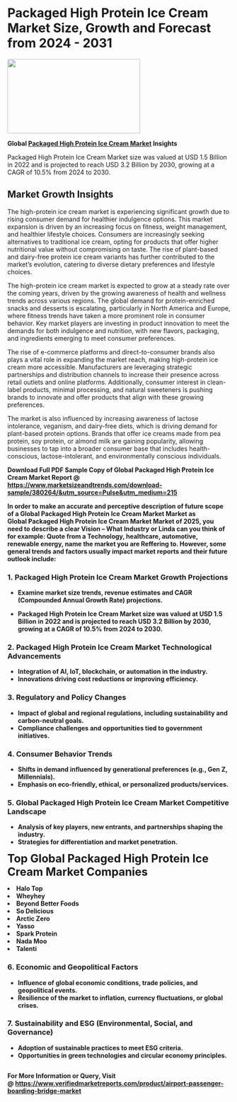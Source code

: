 <H1>Packaged High Protein Ice Cream Market Size, Growth and Forecast from 2024 - 2031</H1><img class="aligncenter size-medium wp-image-584254" src="https://thirdeyenews.in/wp-content/uploads/2024/09/Global-Market-Research-300x168.jpeg" alt="" width="300" height="168" /><p><strong>Global&nbsp;<a href="https://www.marketsizeandtrends.com/download-sample/380264/&amp;utm_source=Pulse&amp;utm_medium=215">Packaged High Protein Ice Cream Market</a> Insights</strong></p><p>Packaged High Protein Ice Cream Market size was valued at USD 1.5 Billion in 2022 and is projected to reach USD 3.2 Billion by 2030, growing at a CAGR of 10.5% from 2024 to 2030.</p><p><h2>Market Growth Insights</h2> <p>The high-protein ice cream market is experiencing significant growth due to rising consumer demand for healthier indulgence options. This market expansion is driven by an increasing focus on fitness, weight management, and healthier lifestyle choices. Consumers are increasingly seeking alternatives to traditional ice cream, opting for products that offer higher nutritional value without compromising on taste. The rise of plant-based and dairy-free protein ice cream variants has further contributed to the market’s evolution, catering to diverse dietary preferences and lifestyle choices.</p> <p><strong></strong></p> <p>The high-protein ice cream market is expected to grow at a steady rate over the coming years, driven by the growing awareness of health and wellness trends across various regions. The global demand for protein-enriched snacks and desserts is escalating, particularly in North America and Europe, where fitness trends have taken a more prominent role in consumer behavior. Key market players are investing in product innovation to meet the demands for both indulgence and nutrition, with new flavors, packaging, and ingredients emerging to meet consumer preferences.</p> <p>The rise of e-commerce platforms and direct-to-consumer brands also plays a vital role in expanding the market reach, making high-protein ice cream more accessible. Manufacturers are leveraging strategic partnerships and distribution channels to increase their presence across retail outlets and online platforms. Additionally, consumer interest in clean-label products, minimal processing, and natural sweeteners is pushing brands to innovate and offer products that align with these growing preferences.</p> <p>The market is also influenced by increasing awareness of lactose intolerance, veganism, and dairy-free diets, which is driving demand for plant-based protein options. Brands that offer ice creams made from pea protein, soy protein, or almond milk are gaining popularity, allowing businesses to tap into a broader consumer base that includes health-conscious, lactose-intolerant, and environmentally conscious individuals.</p> <p><strong></p><p><span class=""><strong>Download Full PDF Sample Copy of Global Packaged High Protein Ice Cream Market Report</strong> @ <a href="https://www.marketsizeandtrends.com/download-sample/380264/&amp;utm_source=Pulse&amp;utm_medium=215" target="_blank">https://www.marketsizeandtrends.com/download-sample/380264/&amp;utm_source=Pulse&amp;utm_medium=215</a></span></p><p>In order to make an accurate and perceptive description of future scope of a Global&nbsp;Packaged High Protein Ice Cream Market Market as Global&nbsp;Packaged High Protein Ice Cream Market Market of 2025, you need to describe a clear Vision &ndash; What Industry or Linda can you think of for example: Quote from a Technology, healthcare, automotive, renewable energy, name the market you are Reffering to. However, some general trends and factors usually impact market reports and their future outlook include:</p><h3>1.&nbsp;<strong>Packaged High Protein Ice Cream Market Growth Projections</strong></h3><ul><li>Examine market size trends, revenue estimates and CAGR (Compounded Annual Growth Rate) projections.</li><li><p>Packaged High Protein Ice Cream Market size was valued at USD 1.5 Billion in 2022 and is projected to reach USD 3.2 Billion by 2030, growing at a CAGR of 10.5% from 2024 to 2030.</p></li></ul><h3>2.&nbsp;<strong>Packaged High Protein Ice Cream Market Technological Advancements</strong></h3><ul><li>Integration of AI, IoT, blockchain, or automation in the industry.</li><li>Innovations driving cost reductions or improving efficiency.</li></ul><h3>3.&nbsp;<strong>Regulatory and Policy Changes</strong></h3><ul><li>Impact of global and regional regulations, including sustainability and carbon-neutral goals.</li><li>Compliance challenges and opportunities tied to government initiatives.</li></ul><h3>4.&nbsp;<strong>Consumer Behavior Trends</strong></h3><ul><li>Shifts in demand influenced by generational preferences (e.g., Gen Z, Millennials).</li><li>Emphasis on eco-friendly, ethical, or personalized products/services.</li></ul><h3>5.&nbsp;<strong>Global Packaged High Protein Ice Cream Market Competitive Landscape</strong></h3><ul><li>Analysis of key players, new entrants, and partnerships shaping the industry.</li><li>Strategies for differentiation and market penetration.</li></ul><p data-pm-slice="1 1 []"><span style="color: inherit; font-family: inherit; font-size: 25px;">Top Global Packaged High Protein Ice Cream Market Companies</span></p><div class="" data-test-id=""><p><li>Halo Top</li><li> Wheyhey</li><li> Beyond Better Foods</li><li> So Delicious</li><li> Arctic Zero</li><li> Yasso</li><li> Spark Protein</li><li> Nada Moo</li><li> Talenti</li></p></div><h3>6.&nbsp;<strong>Economic and Geopolitical Factors</strong></h3><ul><li>Influence of global economic conditions, trade policies, and geopolitical events.</li><li>Resilience of the market to inflation, currency fluctuations, or global crises.</li></ul><h3>7.&nbsp;<strong>Sustainability and ESG (Environmental, Social, and Governance)</strong></h3><ul><li>Adoption of sustainable practices to meet ESG criteria.</li><li>Opportunities in green technologies and circular economy principles.</li></ul><h2><strong style="font-size: 14px;">For More Information or Query, Visit @&nbsp;</strong><a style="background-color: #ffffff; font-size: 14px;" href="https://www.marketsizeandtrends.com/report/packaged-high-protein-ice-cream-market/" target="_blank">https://www.verifiedmarketreports.com/product/airport-passenger-boarding-bridge-market</a></h2>
